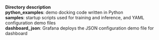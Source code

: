 **Directory description** <br/>
**python_examples**: demo docking code written in Python <br/>
**samples**: startup scripts used for training and inference, and YAML configuration demo files<br/>
**dashboard_json**: Grafana deploys the JSON configuration demo file for dashboard